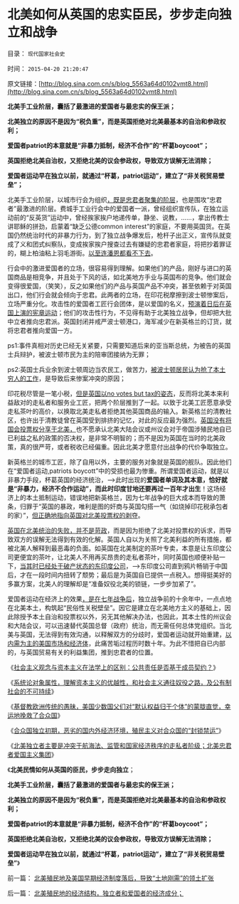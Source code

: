 # 北美如何从英国的忠实臣民，步步走向独立和战争

目录： `现代国家社会史` 

时间： `2015-04-20 21:20:47` 

原文链接：[http://blog.sina.com.cn/s/blog_5563a64d0102vmt8.html](http://blog.sina.com.cn/s/blog_5563a64d0102vmt8.html)

**北美手工业阶层，囊括了最激进的爱国者与最忠实的保王派；**

**北美独立的原因不是因为“税负重”，而是英国拒绝对北美最基本的自治和参政权利；**

**爱国者patriot的本意就是“非暴力抵制，经济不合作”的“杯葛boycoot”；**

**英国拒绝北美自治权，又拒绝北美的议会参政权，导致双方误解无法消除；**

**爱国者运动早在独立以前，就通过“杯葛，patriot运动”，建立了“非关税贸易壁垒”；**



北美手工业阶层，以城市行会为组织[，既是忠君者聚集的阶层](../../../2011/2/7/君权神授的爱国和国民社会的公德.md)，也是围攻“忠君者”最激进的阶层。费城手工业行会中的爱国者一派，曾经组织宣传队，在独立运动前的“反英货”运动中，曾经挨家挨户地递传单，静坐、说教，……，拿出传教士讲耶稣的拼劲，启蒙着“缺乏公德common
interest”的家庭，不要用英国货。在英国仍然统治时代的非暴力行为，到了独立战争爆发后，枪杆子出正义，宣传队就变成了义和团式纠察队，变成挨家挨户搜查过去有嫌疑的忠君者家庭，将把抄着罪证的，糊上柏油粘上羽毛游街。[以至连潘恩都看不下去](../../../2015/3/31/北美13州的《邦联宪法》和潘恩的《政治常识》.md)。

行会中的激进爱国者的立场，很容易得到理解。如果他们的产品，刚好与进口的英国商品是相竞争，并且处于下风的话，如北美地方手业与英国布的竞争。他们就会变得很爱国，（笑笑），反之如果他们的产品与英国产品不冲突，甚至依赖于对英国出口，他们行会就会倾向于忠君。此两者的立场，在印花税摩擦到波士顿惨案后，立场严重分化。攻击性的爱国者工匠行会团体，是以爱国的名义，[预演着日后在英国上演的宪章运动](../../../2013/9/22/从宪章运动前后的历史，理解垄断和反垄断的观念，误解，要害；.md)；他们的攻击性行为，不见得有助于北美独立战争，但却把大批中立者推向忠君派。英国封闭并戒严波士顿港口，海军减少在新英格兰的订货，就将忠君者推向爱国一方。

ps1:事件真相对历史已经无关紧要，只需要知道后来的亚当斯总统，为被告的英国士兵辩护，被波士顿市民为主的陪审团接纳为无罪；

ps2:英国士兵业余到波士顿周边当农民工，做苦力，[被波士顿居民认为抢了本土穷人的工作](../../../2009/10/19/廉价劳动力岗位的本地供应有社会保障的性质.md)，是导致后来惨案冲突的原因；

印花税尽管是一笔小税，[但是英国以no
votes but
tax的姿态](../../../2013/6/26/民粹的强盗逻辑的道德优越感.md)，反而将北美本来利益敌对的走私者和服务业工匠，把两个阶层推到了一起。以致于北美工匠愿意承受走私茶叶的高价，以换取北美走私者拒绝其他英国商品的输入。新英格兰的清教社区，也许出于清教徒曾在英国受到排挤的记忆，对此的反应最为强烈。[英国没有将国会投票权分享于北美，](../../../2011/8/21/民主必然是排外的；英国下议院的排外传统.md)也不愿承认北美大陆会议或州议会对于帝国涉殖民地自已已利益之私的政策的否决权，是非常不明智的；而不是因为英国在当时的北美政策，真的很严苛，或者税收已经偏重。因此北美才愿意付出战争的代价争取独立。

新英格兰的城市工匠，除了自用以外，主要的服务对象就是英国的舰队。因此他们在“爱国者运动,patriots
boycott”中的受损也最为惨重。所谓爱国者运动，就是以非暴力手段，杯葛英国的经济统治，——>此时出现的**爱国者单词及其本意，恰好就是“非暴力，经济不合作运动”，而此时印度甘地还要再过一百年才出生**！这场经济上的本土抵制运动，错误地把新英格兰，因为七年战争的巨大成本而导致的萧条，归罪于“英国的暴政，唯利是图的奸商与英国勾搭一气（如烧掉印花税承包者的家）”，[但正确地指向英国对北美投票权的剥夺](../../../2012/3/3/美国电影《爱国者》中的革命，改良，独立的法学概念.md)。

[英国在北美统治的失败，并不是苛政](../../../2011/5/8/北美独立战争简析《爱国者》真假情节.md)，而是因为拒绝了北美对投票权的诉求，而导致双方的误解无法得到有效的化解。英国人自以为关照了北美利益的所有措施，都被北美人解释到最恶毒的负面。如英国在北美制定的茶叶专卖，本意是让东印度公司更便宜的茶叶，让北美人不用再买昂贵的走私者茶叶，同时英国也顺便补贴一下，[当其时已经处于破产状态的东印度公司](../../../2012/1/25/英国征服印度地区，缔造现代印度国家的统一.md)，——>东印度公司直到鸦片畅销于中国后，才在一段时间内扭转了颓势；最后是为英国自已提供一点税入。想得挺美好的多赢方案，北美人的理解却是“准备奴役北美的锁链，一步步加紧了”。

爱国者运动在经济上的效果[，是在七年战争后](../../../2014/5/6/英国反走私战争，北美的黑社会走私，爱国者及独立战争.md)，独立战争前的十余年中，一点点地在北美本土，构筑起“民俗性关税壁垒”。因它是建立在北美地方主义的基础上，因此除授予本土自治和投票权以外，另无其他解决办法，也因此，其本土性的州议会和大陆会议，可以迅速替代英国总督（政府）统治，而无需任何总体党组织。当北美与英国，无法得到有效沟通，以释解双方的分歧时，爱国者运动就开始重建，[以内需为主的美国市场和经济体](../../../2011/9/20/关税的积极意义总是可以忽略；负面影响可以无限放大.md)，此痛苦垢过程历时数十年。为此不惜把自已内部的，与英国贸易有关的利益集团，推到忠君者的位置。

《[社会主义观念与资本主义在法学上的区别：公共责任是否基于成员契约？](../../../2015/4/16/基督教的价值观，是对天赋人权的根本否定，为社会主义服务.md)》

《[系统论对象属性，理解资本主义的优越性，和社会主义通往奴役之路，及公有制社会的不可持续](../../../2015/4/16/系统论对象属性，理解资本主义的优越性，和社会主义的癌症.md)》

《[基督教欧洲传统的愚昧，美国少数国父们对“默认权益归于个体”的蒙胧直觉，幸运地挽救了合众国](../../../2015/4/17/有害无益的基督教和欧洲文化，终于抵制了传统愚昧的美国国父们.md)》

《[合众国独立初期，恶劣的国内外经济环境，殖民主义对合众国的“封锁禁运”](../../../2015/4/18/合众国初期的恶劣处境，殖民主义对美国的封锁禁运.md)》

《[北美独立者主要是冲突于航海法、监管和国家经济秩序的走私者阶级；北美忠君者爱国主义集团](../../../2015/4/19/北美殖民地的经济结构，独立者和爱国者的经济成分；.md)》

《**北美民情如何从英国的臣民，步步走向独立**；

**北美手工业阶层，囊括了最激进的爱国者与最忠实的保王派；**

**北美独立的原因不是因为“税负重”，而是英国拒绝对北美最基本的自治和参政权利；**

**爱国者patriot的本意就是“非暴力抵制，经济不合作”的“杯葛boycoot”；**

**英国拒绝北美自治权，又拒绝北美的议会参政权，导致双方误解无法消除；**

**爱国者运动早在独立以前，就通过“杯葛，patriot运动”，建立了“非关税贸易壁垒”**》

前一篇： [北美殖民地及美国早期经济制度落后，导致“土地刚需”的领土扩张](../../../2015/4/21/北美殖民地及美国早期经济制度落后，导致“土地刚需”的领土扩张.md)

后一篇： [北美殖民地的经济结构，独立者和爱国者的经济成分；](../../../2015/4/19/北美殖民地的经济结构，独立者和爱国者的经济成分；.md)

